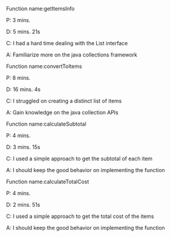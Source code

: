 Function name:getItemsInfo

P: 3 mins.

D: 5 mins. 21s

C: I had a hard time dealing with the List interface

A: Familiarize more on the java collections framework



Function name:convertToItems

P: 8 mins.

D: 16 mins. 4s

C: I struggled on creating a distinct list of items

A: Gain knowledge on the java collection APIs



Function name:calculateSubtotal

P: 4 mins.

D: 3 mins. 15s

C: I used a simple approach to get the subtotal of each item

A: I should keep the good behavior on implementing the function



Function name:calculateTotalCost

P: 4 mins.

D: 2 mins. 51s

C: I used a simple approach to get the total cost of the items

A: I should keep the good behavior on implementing the function

